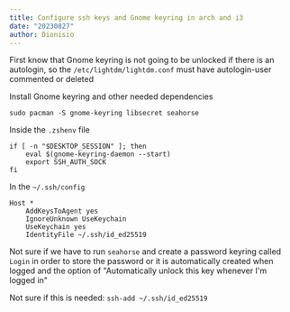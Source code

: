 ```yaml
---
title: Configure ssh keys and Gnome keyring in arch and i3
date: "20230827"
author: Dionisio
---
```


First know that Gnome keyring is not going to be unlocked if there is an
autologin, so the `/etc/lightdm/lightdm.conf`
must have autologin-user commented or deleted

Install Gnome keyring and other needed dependencies

``` shell
sudo pacman -S gnome-keyring libsecret seahorse
```

Inside the `.zshenv` file

``` shell
if [ -n "$DESKTOP_SESSION" ]; then
    eval $(gnome-keyring-daemon --start)
    export SSH_AUTH_SOCK
fi
```

In the `~/.ssh/config`

``` text
Host *
    AddKeysToAgent yes
    IgnoreUnknown UseKeychain
    UseKeychain yes
    IdentityFile ~/.ssh/id_ed25519
```

Not sure if we have to run `seahorse` and create a password keyring called
`Login` in order to store the password or it is automatically created when
logged and the option of "Automatically unlock this key whenever I'm logged in"

Not sure if this is needed: `ssh-add ~/.ssh/id_ed25519`
